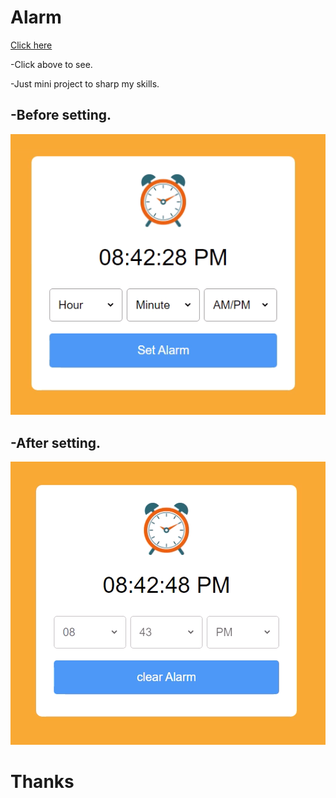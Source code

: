 # Alarm
[Click here](https://alriyan1.github.io/Alarm/)
<p>-Click above to see.</p>
<p>-Just mini project to sharp my skills.</p>
<h2>-Before setting.</h2>
<img src="alarm img/Screenshot 2023-01-08 205300.png" alt="">
<h2>-After setting.</h2>
<img src="alarm img/Screenshot 2023-01-08 205452.png" alt="">
<h1>Thanks</h1>
